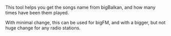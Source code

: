 This tool helps you get the songs name from bigBalkan, and how many times have been them played.

With minimal change, this can be used for bigFM, and with a bigger, but not huge change for any radio stations.
